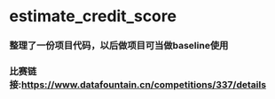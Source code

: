 # estimate_credit_score

### 整理了一份项目代码，以后做项目可当做baseline使用
### 比赛链接:https://www.datafountain.cn/competitions/337/details
